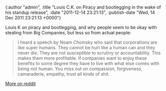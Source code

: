 

{:author "admin", :title "Louis C.K. on Piracy and bootlegging in the wake of his standup release", :date "2011-12-14 23:21:13", :publish-date "Wed, 14 Dec 2011 23:21:13 +0000"}



<!-- content below -->

Louis K on piracy and bootlegging, and why people seem to be okay with stealing from Big Companies, but less so from actual people:

<blockquote>I heard a speech by Noam Chomsky who said that corporations are like super humans. They cannot be hurt like a human can and they never die. They are not susceptible to scrutiny or accountability. This makes them more profitable. If companies want to enjoy these benefits to some degree they have to live with what else comes with being not human. You miss out on compassion, forgiveness, camaraderie, empathy, trust all kinds of shit.</blockquote>

<a href="http://www.reddit.com/r/IAmA/comments/n9tef/hi_im_louis_ck_and_this_is_a_thing/">More on reddit</a>


